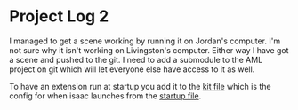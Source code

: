 # Project Log 2
I managed to get a scene working by running it on Jordan's computer. I'm not sure why it isn't working on Livingston's 
computer. Either way I have got a scene and pushed to the git. I need to add a submodule to the AML project on git which 
will let everyone else have access to it as well. 

To have an extension run at startup you add it to the [kit file](../apps/omni.isaac.sim.base.kit) which is the config 
for when isaac launches from the [startup file](../isaac-sim.sh). 

